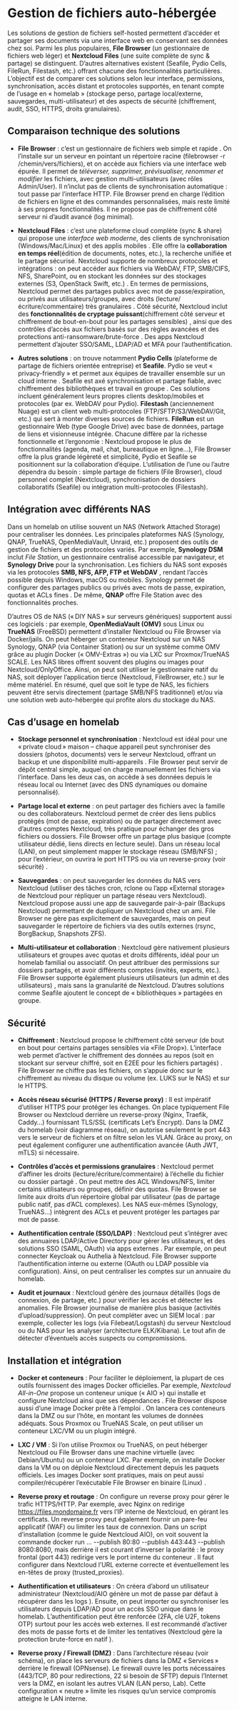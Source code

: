﻿# **Gestion de fichiers auto-hébergée**

  

Les solutions de gestion de fichiers self-hosted permettent d’accéder et partager ses documents via une interface web en conservant ses données chez soi. Parmi les plus populaires,  **File Browser**  (un gestionnaire de fichiers web léger) et  **Nextcloud Files**  (une suite complète de sync & partage) se distinguent. D’autres alternatives existent (Seafile, Pydio Cells, FileRun, Filestash, etc.) offrant chacune des fonctionnalités particulières. L’objectif est de comparer ces solutions selon leur interface, permissions, synchronisation, accès distant et protocoles supportés, en tenant compte de l’usage en « homelab » (stockage perso, partage local/externe, sauvegardes, multi-utilisateur) et des aspects de sécurité (chiffrement, audit, SSO, HTTPS, droits granulaires).

  

## **Comparaison technique des solutions**

-   **File Browser**  : c’est un gestionnaire de fichiers web simple et rapide  . On l’installe sur un serveur en pointant un répertoire racine (filebrowser -r /chemin/vers/fichiers), et on accède aux fichiers via une interface web épurée. Il permet de  _téléverser, supprimer, prévisualiser, renommer et modifier_  les fichiers, avec gestion multi-utilisateurs  (avec rôles Admin/User). Il n’inclut pas de clients de synchronisation automatique : tout passe par l’interface HTTP. File Browser prend en charge l’édition de fichiers en ligne et des commandes personnalisées, mais reste limité à ses propres fonctionnalités. Il ne propose pas de chiffrement côté serveur ni d’audit avancé (log minimal). 
    
-   **Nextcloud Files**  : c’est une plateforme cloud complète (sync & share) qui propose une  _interface web moderne_, des clients de synchronisation (Windows/Mac/Linux) et des applis mobiles  . Elle offre la  **collaboration en temps réel**(édition de documents, notes, etc.), la recherche unifiée et le partage sécurisé. Nextcloud supporte de nombreux protocoles et intégrations : on peut accéder aux fichiers via WebDAV, FTP, SMB/CIFS, NFS, SharePoint, ou en stockant les données sur des stockages externes (S3, OpenStack Swift, etc.)  . En termes de permissions, Nextcloud permet des partages publics avec mot de passe/expiration, ou privés aux utilisateurs/groupes, avec droits (lecture/écriture/commentaire) très granulaires  . Côté sécurité, Nextcloud inclut des  **fonctionnalités de cryptage puissant**(chiffrement côté serveur et chiffrement de bout-en-bout pour les partages sensibles)  , ainsi que des contrôles d’accès aux fichiers basés sur des règles avancées et des protections anti-ransomware/brute-force  . Des apps Nextcloud permettent d’ajouter SSO/SAML, LDAP/AD et MFA pour l’authentification.
    
-   **Autres solutions**  : on trouve notamment  **Pydio Cells**  (plateforme de partage de fichiers orientée entreprise) et  **Seafile**. Pydio se veut « privacy-friendly » et permet aux équipes de travailler ensemble sur un cloud interne  . Seafile est axé synchronisation et partage fiable, avec chiffrement des bibliothèques et travail en groupe  . Ces solutions incluent généralement leurs propres clients desktop/mobiles et protocoles (par ex. WebDAV pour Pydio).  **Filestash**  (anciennement Nuage) est un client web multi-protocoles (FTP/SFTP/S3/WebDAV/Git, etc.) qui sert à monter diverses sources de fichiers.  **FileRun**  est un gestionnaire Web (type Google Drive) avec base de données, partage de liens et visionneuse intégrée. Chacune diffère par la richesse fonctionnelle et l’ergonomie : Nextcloud propose le plus de fonctionnalités (agenda, mail, chat, bureautique en ligne…), File Browser offre la plus grande légèreté et simplicité, Pydio et Seafile se positionnent sur la collaboration d’équipe. L’utilisation de l’une ou l’autre dépendra du besoin : simple partage de fichiers (File Browser), cloud personnel complet (Nextcloud), synchronisation de dossiers collaboratifs (Seafile) ou intégration multi-protocoles (Filestash).
    

  

## **Intégration avec différents NAS**

  

Dans un homelab on utilise souvent un NAS (Network Attached Storage) pour centraliser les données. Les principales plateformes NAS (Synology, QNAP, TrueNAS, OpenMediaVault, Unraid, etc.) proposent des outils de gestion de fichiers et des protocoles variés. Par exemple,  **Synology DSM**  inclut  _File Station_, un gestionnaire centralisé accessible par navigateur, et  **Synology Drive**  pour la synchronisation. Les fichiers du NAS sont exposés via les protocoles  **SMB, NFS, AFP, FTP et WebDAV**  , rendant l’accès possible depuis Windows, macOS ou mobiles. Synology permet de configurer des partages publics ou privés avec mots de passe, expiration, quotas et ACLs fines  . De même,  **QNAP**  offre File Station avec des fonctionnalités proches.

  

D’autres OS de NAS (« DIY NAS » sur serveurs génériques) supportent aussi ces logiciels : par exemple,  **OpenMediaVault (OMV)**  sous Linux ou  **TrueNAS**  (FreeBSD) permettent d’installer Nextcloud ou File Browser via Docker/jails. On peut héberger un conteneur Nextcloud sur un NAS Synology, QNAP (via Container Station) ou sur un système comme OMV grâce au plugin Docker (« OMV-Extras ») ou via LXC sur Proxmox/TrueNAS SCALE. Les NAS libres offrent souvent des plugins ou images pour Nextcloud/OnlyOffice. Ainsi, on peut soit utiliser le gestionnaire natif du NAS, soit déployer l’application tierce (Nextcloud, FileBrowser, etc.) sur le même matériel. En résumé, quel que soit le type de NAS, les fichiers peuvent être servis directement (partage SMB/NFS traditionnel) et/ou via une solution web auto-hébergée qui profite alors du stockage du NAS.

  

## **Cas d’usage en homelab**

-   **Stockage personnel et synchronisation**  : Nextcloud est idéal pour une « private cloud » maison – chaque appareil peut synchroniser des dossiers (photos, documents) vers le serveur Nextcloud, offrant un backup et une disponibilité multi-appareils  . File Browser peut servir de dépôt central simple, auquel on charge manuellement les fichiers via l’interface. Dans les deux cas, on accède à ses données depuis le réseau local ou Internet (avec des DNS dynamiques ou domaine personnalisé).
    
-   **Partage local et externe**  : on peut partager des fichiers avec la famille ou des collaborateurs. Nextcloud permet de créer des liens publics protégés (mot de passe, expiration) ou de partager directement avec d’autres comptes Nextcloud, très pratique pour échanger des gros fichiers ou dossiers. File Browser offre un partage plus basique (compte utilisateur dédié, liens directs en lecture seule). Dans un réseau local (LAN), on peut simplement mapper le stockage réseau (SMB/NFS) ; pour l’extérieur, on ouvrira le port HTTPS ou via un reverse-proxy (voir sécurité)  .
    
-   **Sauvegardes**  : on peut sauvegarder les données du NAS vers Nextcloud (utiliser des tâches cron, rclone ou l’app «External storage» de Nextcloud pour répliquer un partage réseau vers Nextcloud). Nextcloud propose aussi une app de sauvegarde pair-à-pair (Backups Nextcloud) permettant de dupliquer un Nextcloud chez un ami. File Browser ne gère pas explicitement de sauvegardes, mais on peut sauvegarder le répertoire de fichiers via des outils externes (rsync, BorgBackup, Snapshots ZFS).
    
-   **Multi-utilisateur et collaboration**  : Nextcloud gère nativement plusieurs utilisateurs et groupes avec quotas et droits différents, idéal pour un homelab familial ou associatif. On peut attribuer des permissions sur dossiers partagés, et avoir différents comptes (invités, experts, etc.). File Browser supporte également plusieurs utilisateurs (un admin et des utilisateurs)  , mais sans la granularité de Nextcloud. D’autres solutions comme Seafile ajoutent le concept de « bibliothèques » partagées en groupe.
    

  

## **Sécurité**

-   **Chiffrement**  : Nextcloud propose le chiffrement côté serveur (de bout en bout pour certains partages sensibles via «File Drop»). L’interface web permet d’activer le chiffrement des données au repos (soit en stockant sur serveur chiffré, soit en E2EE pour les fichiers partagés)  . File Browser ne chiffre pas les fichiers, on s’appuie donc sur le chiffrement au niveau du disque ou volume (ex. LUKS sur le NAS) et sur le HTTPS.
    
-   **Accès réseau sécurisé (HTTPS / Reverse proxy)**  : Il est impératif d’utiliser HTTPS pour protéger les échanges. On place typiquement File Browser ou Nextcloud derrière un reverse-proxy (Nginx, Traefik, Caddy…) fournissant TLS/SSL (certificats Let’s Encrypt). Dans la DMZ du homelab (voir diagramme réseau), on autorise seulement le port 443 vers le serveur de fichiers et on filtre selon les VLAN. Grâce au proxy, on peut également configurer une authentification avancée (Auth JWT, mTLS) si nécessaire.
    
-   **Contrôles d’accès et permissions granulaires**  : Nextcloud permet d’affiner les droits (lecture/écriture/commentaire) à l’échelle du fichier ou dossier partagé  . On peut mettre des ACL Windows/NFS, limiter certains utilisateurs ou groupes, définir des quotas. File Browser se limite aux droits d’un répertoire global par utilisateur (pas de partage public natif, pas d’ACL complexes). Les NAS eux-mêmes (Synology, TrueNAS…) intègrent des ACLs et peuvent protéger les partages par mot de passe.
    
-   **Authentification centrale (SSO/LDAP)**  : Nextcloud peut s’intégrer avec des annuaires LDAP/Active Directory pour gérer les utilisateurs, et des solutions SSO (SAML, OAuth) via apps externes  . Par exemple, on peut connecter Keycloak ou Authelia à Nextcloud. File Browser supporte l’authentification interne ou externe (OAuth ou LDAP possible via configuration). Ainsi, on peut centraliser les comptes sur un annuaire du homelab.
    
-   **Audit et journaux**  : Nextcloud génère des journaux détaillés (logs de connexion, de partage, etc.) pour vérifier les accès et détecter les anomalies. File Browser journalise de manière plus basique (activités d’upload/suppression). On peut compléter avec un SIEM local : par exemple, collecter les logs (via Filebeat/Logstash) du serveur Nextcloud ou du NAS pour les analyser (architecture ELK/Kibana). Le tout afin de détecter d’éventuels accès suspects ou compromissions.
    

  

## **Installation et intégration**

-   **Docker et conteneurs**  : Pour faciliter le déploiement, la plupart de ces outils fournissent des images Docker officielles. Par exemple,  _Nextcloud All-in-One_  propose un conteneur unique (« AIO ») qui installe et configure Nextcloud ainsi que ses dépendances  . File Browser dispose aussi d’une image Docker prête à l’emploi  . On lancera ces conteneurs dans la DMZ ou sur l’hôte, en montant les volumes de données adéquats. Sous Proxmox ou TrueNAS Scale, on peut utiliser un conteneur LXC/VM ou un plugin intégré.
    
-   **LXC / VM**  : Si l’on utilise Proxmox ou TrueNAS, on peut héberger Nextcloud ou File Browser dans une machine virtuelle (avec Debian/Ubuntu) ou un conteneur LXC. Par exemple, on installe Docker dans la VM ou on déploie Nextcloud directement depuis les paquets officiels. Les images Docker sont pratiques, mais on peut aussi compiler/récupérer l’exécutable File Browser en binaire (Linux)  .
    
-   **Reverse proxy et routage**  : On configure un reverse proxy pour gérer le trafic HTTPS/HTTP. Par exemple, avec Nginx on redirige  https://files.mondomaine.fr  vers l’IP interne de Nextcloud, en gérant les certificats. Un reverse proxy peut également fournir un pare-feu applicatif (WAF) ou limiter les taux de connexion. Dans un script d’installation (comme le guide Nextcloud AIO), on voit souvent la commande  docker run … --publish 80:80 --publish 443:443 --publish 8080:8080, mais derrière il est courant d’inverser la polarité : le proxy frontal (port 443) redirige vers le port interne du conteneur  . Il faut configurer dans Nextcloud l’URL externe correcte et éventuellement les en-têtes de proxy (trusted_proxies).
    
-   **Authentification et utilisateurs**  : On créera d’abord un utilisateur administrateur (Nextcloud/AIO génère un mot de passe par défaut à récupérer dans les logs  ). Ensuite, on peut importer ou synchroniser les utilisateurs depuis LDAP/AD pour un accès SSO unique dans le homelab. L’authentification peut être renforcée (2FA, clé U2F, tokens OTP) surtout pour les accès web externes. Il est recommandé d’activer des mots de passe forts et de limiter les tentatives (Nextcloud gère la protection brute-force en natif  ).
    
-   **Reverse proxy / Firewall (DMZ)**  : Dans l’architecture réseau (voir schéma), on place les serveurs de fichiers dans la DMZ « Services » derrière le firewall (OPNsense). Le firewall ouvre les ports nécessaires (443/TCP, 80 pour redirections, 22 si besoin de SFTP) depuis l’Internet vers la DMZ, en isolant les autres VLAN (LAN perso, Lab). Cette configuration « neutre » limite les risques qu’un service compromis atteigne le LAN interne.
    


